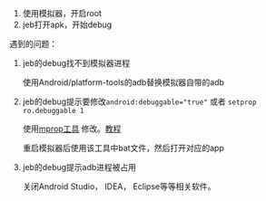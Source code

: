 1. 使用模拟器，开启root
2. jeb打开apk，开始debug

遇到的问题：
1. jeb的debug找不到模拟器进程
    
    使用Android/platform-tools的adb替换模拟器自带的adb
    
2. jeb的debug提示要修改`android:debuggable="true"` 或者 `setprop ro.debuggable 1`

    使用[mprop工具](https://pan.baidu.com/s/1ZfYCq-zHdAq-KUa1BkJ6bg) 修改。[教程](https://www.jianshu.com/p/e540f34cec07)
    
    重启模拟器后使用该工具中bat文件，然后打开对应的app
    
3. jeb的debug提示adb进程被占用

    关闭Android Studio， IDEA， Eclipse等等相关软件。